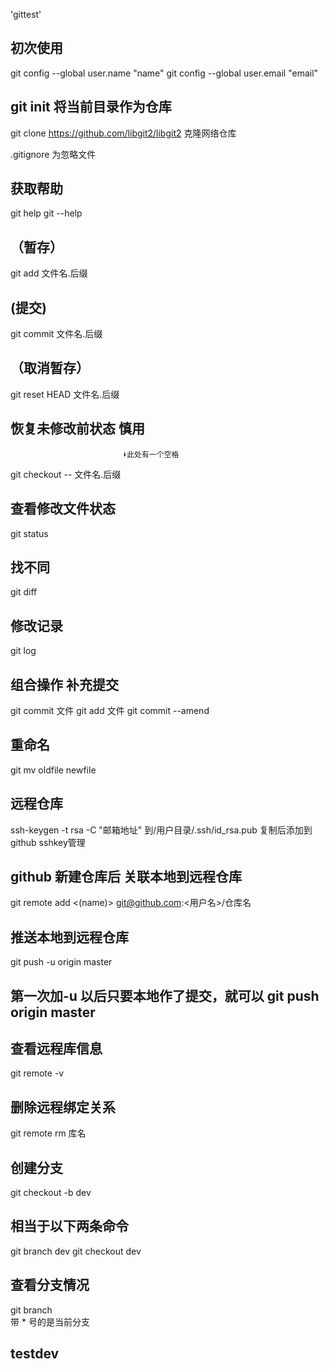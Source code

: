 'gittest' 

## 初次使用
 git config --global user.name "name"
 git config --global user.email "email"


## git init 将当前目录作为仓库
 git clone https://github.com/libgit2/libgit2 克隆网络仓库

.gitignore 为忽略文件

## 获取帮助
 git help <opt>
 git <opt> --help

## （暂存）
git add 文件名.后缀  

## (提交)
git commit 文件名.后缀

## （取消暂存）
git reset HEAD 文件名.后缀 
## 恢复未修改前状态  慎用
                             ⬇此处有一个空格
git checkout -- 文件名.后缀  

## 查看修改文件状态
git status 

## 找不同
git diff 

## 修改记录
git log 


##  组合操作 补充提交
 git commit 文件
 git add 文件
 git commit --amend 

## 重命名
git mv oldfile newfile  



## 远程仓库
 ssh-keygen -t rsa -C "邮箱地址" 
 到/用户目录/.ssh/id_rsa.pub 复制后添加到github sshkey管理
## github 新建仓库后 关联本地到远程仓库
 git remote add <(name)> git@github.com:<用户名>/仓库名             
## 推送本地到远程仓库 
git push -u origin master                              
## 第一次加-u 以后只要本地作了提交，就可以 git push origin master
## 查看远程库信息
git remote -v 
## 删除远程绑定关系
git remote rm 库名 


## 创建分支
 git checkout -b dev 
## 相当于以下两条命令
 git branch dev
 git checkout dev 

## 查看分支情况
git branch   
 带 * 号的是当前分支
##  testdev